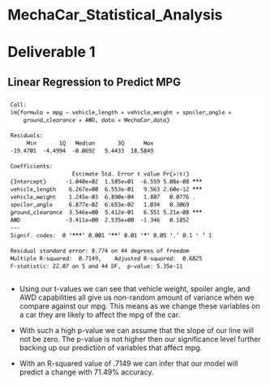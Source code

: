 # MechaCar_Statistical_Analysis

# Deliverable 1
## Linear Regression to Predict MPG

![Linear_Reg_Sum](https://github.com/Luis-Acevedo/MechaCar_Statistical_Analysis/blob/main/Challenge/Pictures/Linear_Reg_Sum.png)

- Using our t-values we can see that vehicle weight, spoiler angle, and AWD capabilities all give us non-random amount of variance when we compare against our mpg. This means as we change these variables on a car they are likely to affect the mpg of the car.

- With such a high p-value we can assume that the slope of our line will not be zero. The p-value is not higher then our significance level further backing up our prediction of variables that affect mpg.

- With an R-squared value of .7149 we can infer that our model will predict a change with 71.49% accuracy. 